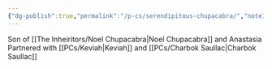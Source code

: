 ```yaml
---
{"dg-publish":true,"permalink":"/p-cs/serendipitous-chupacabra/","noteIcon":""}
---
```


Son of [[The Inheiritors/Noel Chupacabra\|Noel Chupacabra]] and Anastasia
Partnered with [[PCs/Keviah\|Keviah]] and [[PCs/Charbok Saullac\|Charbok Saullac]]